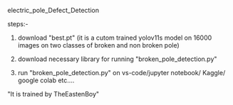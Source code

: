 electric_pole_Defect_Detection


steps:-
  1) download "best.pt"
     (it is a cutom trained yolov11s model on 16000 images on two classes of broken and non broken pole)
     
  2) download necessary library for running "broken_pole_detection.py"
     
  3) run "broken_pole_detection.py" on vs-code/jupyter notebook/ Kaggle/ google colab etc....

"It is trained by TheEastenBoy"
